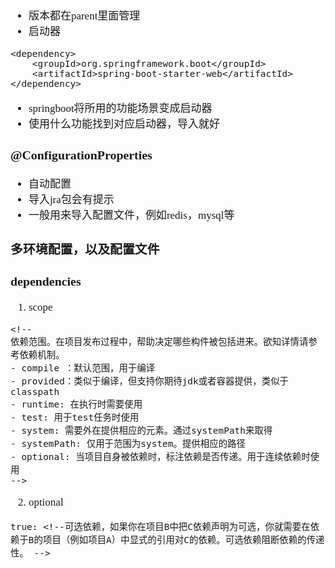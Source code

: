 <span  style="font-family: Simsun,serif; font-size: 17px; ">

- 版本都在parent里面管理
- 启动器
~~~
<dependency>
    <groupId>org.springframework.boot</groupId>
    <artifactId>spring-boot-starter-web</artifactId>
</dependency>
~~~
- springboot将所用的功能场景变成启动器
- 使用什么功能找到对应启动器，导入就好

### @ConfigurationProperties
- 自动配置
- 导入jra包会有提示
- 一般用来导入配置文件，例如redis，mysql等

### 多环境配置，以及配置文件

### dependencies

1. scope
~~~
<!--
依赖范围。在项目发布过程中，帮助决定哪些构件被包括进来。欲知详情请参考依赖机制。 
- compile ：默认范围，用于编译 
- provided：类似于编译，但支持你期待jdk或者容器提供，类似于classpath 
- runtime: 在执行时需要使用 
- test: 用于test任务时使用 
- system: 需要外在提供相应的元素。通过systemPath来取得 
- systemPath: 仅用于范围为system。提供相应的路径 
- optional: 当项目自身被依赖时，标注依赖是否传递。用于连续依赖时使用 
-->
~~~
2. optional
~~~
true: <!--可选依赖，如果你在项目B中把C依赖声明为可选，你就需要在依赖于B的项目（例如项目A）中显式的引用对C的依赖。可选依赖阻断依赖的传递性。 -->


~~~






</span>